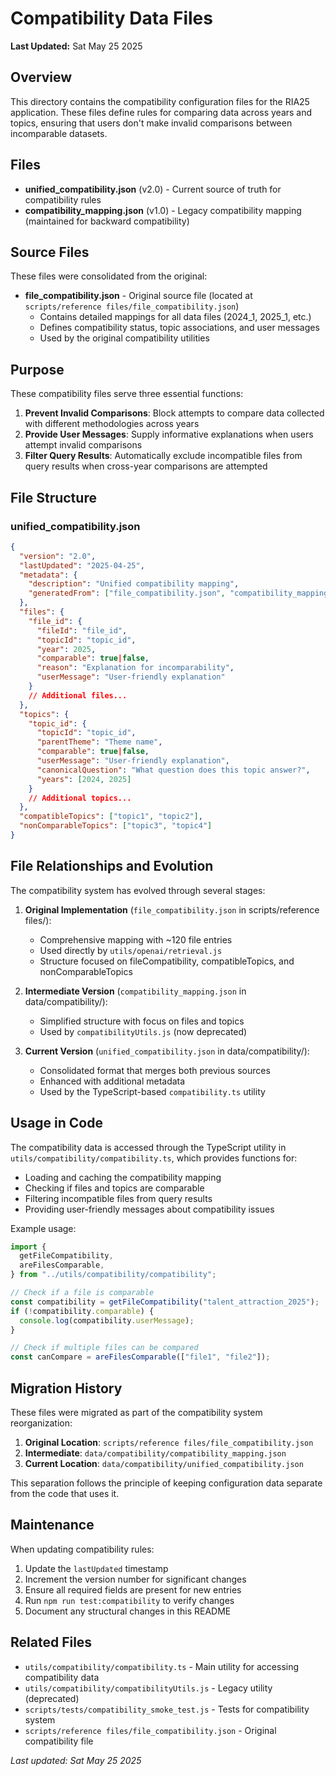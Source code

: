 # Compatibility Data Files

**Last Updated:** Sat May 25 2025

## Overview

This directory contains the compatibility configuration files for the RIA25 application. These files define rules for comparing data across years and topics, ensuring that users don't make invalid comparisons between incomparable datasets.

## Files

- **unified_compatibility.json** (v2.0) - Current source of truth for compatibility rules
- **compatibility_mapping.json** (v1.0) - Legacy compatibility mapping (maintained for backward compatibility)

## Source Files

These files were consolidated from the original:

- **file_compatibility.json** - Original source file (located at `scripts/reference files/file_compatibility.json`)
  - Contains detailed mappings for all data files (2024_1, 2025_1, etc.)
  - Defines compatibility status, topic associations, and user messages
  - Used by the original compatibility utilities

## Purpose

These compatibility files serve three essential functions:

1. **Prevent Invalid Comparisons**: Block attempts to compare data collected with different methodologies across years
2. **Provide User Messages**: Supply informative explanations when users attempt invalid comparisons
3. **Filter Query Results**: Automatically exclude incompatible files from query results when cross-year comparisons are attempted

## File Structure

### unified_compatibility.json

```json
{
  "version": "2.0",
  "lastUpdated": "2025-04-25",
  "metadata": {
    "description": "Unified compatibility mapping",
    "generatedFrom": ["file_compatibility.json", "compatibility_mapping.json"]
  },
  "files": {
    "file_id": {
      "fileId": "file_id",
      "topicId": "topic_id",
      "year": 2025,
      "comparable": true|false,
      "reason": "Explanation for incomparability",
      "userMessage": "User-friendly explanation"
    }
    // Additional files...
  },
  "topics": {
    "topic_id": {
      "topicId": "topic_id",
      "parentTheme": "Theme name",
      "comparable": true|false,
      "userMessage": "User-friendly explanation",
      "canonicalQuestion": "What question does this topic answer?",
      "years": [2024, 2025]
    }
    // Additional topics...
  },
  "compatibleTopics": ["topic1", "topic2"],
  "nonComparableTopics": ["topic3", "topic4"]
}
```

## File Relationships and Evolution

The compatibility system has evolved through several stages:

1. **Original Implementation** (`file_compatibility.json` in scripts/reference files/):

   - Comprehensive mapping with ~120 file entries
   - Used directly by `utils/openai/retrieval.js`
   - Structure focused on fileCompatibility, compatibleTopics, and nonComparableTopics

2. **Intermediate Version** (`compatibility_mapping.json` in data/compatibility/):

   - Simplified structure with focus on files and topics
   - Used by `compatibilityUtils.js` (now deprecated)

3. **Current Version** (`unified_compatibility.json` in data/compatibility/):
   - Consolidated format that merges both previous sources
   - Enhanced with additional metadata
   - Used by the TypeScript-based `compatibility.ts` utility

## Usage in Code

The compatibility data is accessed through the TypeScript utility in `utils/compatibility/compatibility.ts`, which provides functions for:

- Loading and caching the compatibility mapping
- Checking if files and topics are comparable
- Filtering incompatible files from query results
- Providing user-friendly messages about compatibility issues

Example usage:

```typescript
import {
  getFileCompatibility,
  areFilesComparable,
} from "../utils/compatibility/compatibility";

// Check if a file is comparable
const compatibility = getFileCompatibility("talent_attraction_2025");
if (!compatibility.comparable) {
  console.log(compatibility.userMessage);
}

// Check if multiple files can be compared
const canCompare = areFilesComparable(["file1", "file2"]);
```

## Migration History

These files were migrated as part of the compatibility system reorganization:

1. **Original Location**: `scripts/reference files/file_compatibility.json`
2. **Intermediate**: `data/compatibility/compatibility_mapping.json`
3. **Current Location**: `data/compatibility/unified_compatibility.json`

This separation follows the principle of keeping configuration data separate from the code that uses it.

## Maintenance

When updating compatibility rules:

1. Update the `lastUpdated` timestamp
2. Increment the version number for significant changes
3. Ensure all required fields are present for new entries
4. Run `npm run test:compatibility` to verify changes
5. Document any structural changes in this README

## Related Files

- `utils/compatibility/compatibility.ts` - Main utility for accessing compatibility data
- `utils/compatibility/compatibilityUtils.js` - Legacy utility (deprecated)
- `scripts/tests/compatibility_smoke_test.js` - Tests for compatibility system
- `scripts/reference files/file_compatibility.json` - Original compatibility file

_Last updated: Sat May 25 2025_
